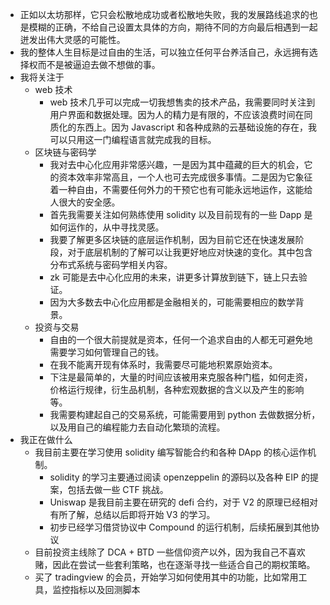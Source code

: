 - 正如以太坊那样，它只会松散地成功或者松散地失败，我的发展路线追求的也是模糊的正确，不给自己设置太具体的方向，期待不同的方向最后相遇到一起迸发出伟大灵感的可能性。
- 我的整体人生目标是过自由的生活，可以独立任何平台养活自己，永远拥有选择权而不是被逼迫去做不想做的事。
- 我将关注于
	- web 技术
		- web 技术几乎可以完成一切我想售卖的技术产品，我需要同时关注到用户界面和数据处理。因为人的精力是有限的，不应该浪费时间在同质化的东西上。因为 Javascript 和各种成熟的云基础设施的存在，我可以只用这一门编程语言就完成我的目标。
	- 区块链与密码学
		- 我对去中心化应用非常感兴趣，一是因为其中蕴藏的巨大的机会，它的资本效率非常高且，一个人也可去完成很多事情。二是因为它象征着一种自由，不需要任何外力的干预它也有可能永远地运作，这能给人很大的安全感。
		- 首先我需要关注如何熟练使用 solidity 以及目前现有的一些 Dapp 是如何运作的，从中寻找灵感。
		- 我要了解更多区块链的底层运作机制，因为目前它还在快速发展阶段，对于底层机制的了解可以让我更好地应对快速的变化。其中包含分布式系统与密码学相关内容。
		- zk 可能是去中心化应用的未来，讲更多计算放到链下，链上只去验证。
		- 因为大多数去中心化应用都是金融相关的，可能需要相应的数学背景。
	- 投资与交易
		- 自由的一个很大前提就是资本，任何一个追求自由的人都无可避免地需要学习如何管理自己的钱。
		- 在我不能离开现有体系时，我需要尽可能地积累原始资本。
		- 下注是最简单的，大量的时间应该被用来克服各种门槛，如何走资，价格运行规律，衍生品机制，各种宏观数据的含义以及产生的影响等。
		- 我需要构建起自己的交易系统，可能需要用到 python 去做数据分析，以及用自己的编程能力去自动化繁琐的流程。
- 我正在做什么
	- 我目前主要在学习使用 solidity 编写智能合约和各种 DApp 的核心运作机制。
		- solidity 的学习主要通过阅读 openzeppelin 的源码以及各种 EIP 的提案，包括去做一些 CTF 挑战。
		- Uniswap 是我目前主要在研究的 defi 合约，对于 V2 的原理已经相对有所了解，总结以后即将开始 V3 的学习。
		- 初步已经学习借贷协议中 Compound 的运行机制，后续拓展到其他协议
	- 目前投资主线除了 DCA + BTD 一些信仰资产以外，因为我自己不喜欢赌，因此在尝试一些套利策略，也在逐渐寻找一些适合自己的期权策略。
	- 买了 tradingview 的会员，开始学习如何使用其中的功能，比如常用工具，监控指标以及回测脚本